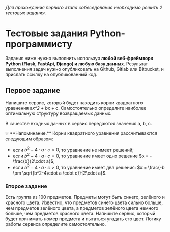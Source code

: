 _Для прохождения первого этапа собеседования необходимо решить 
2 тестовых задания._



# Тестовые задания Python-программисту

Задания ниже нужно выполнить используя **любой веб-фреймворк Python (Flask, FastApi, Django) 
и любую базу данных**. Результат выполнения задач нужно
опубликовать на Github, Gitlab или Bitbucket, и прислать ссылку на опубликованный код.

## Первое задание

Напишите сервис, который будет находить корни 
квадратного уравнения a*x^2 + b*x + c.
Самостоятельно определите наиболее оптимальную 
структуру возвращаемых данных.

В качестве входных данных в сервис передаются значения a, b, c.

<aside>
💡 **Напоминание.** Корни квадратного уравнения рассчитываются следующим образом:

- если $b^2-4\cdot a \cdot c < 0$, то уравнение не имеет решений;
- если $b^2-4\cdot a \cdot c = 0$, то уравнение имеет одно решение $x = -\frac{b}{2\cdot a}$;
- если $b^2-4\cdot a \cdot c > 0$, то уравнение имеет два решения: $x = \frac{-b \pm \sqrt{b^2-4\cdot a \cdot c}}{2\cdot a}$.
</aside>



### Второе задание

Есть группа из 100 предметов.
Предметы могут быть синего, зелёного и красного цвета. 
Известно, что предметов синего цвета сильно больше, чем предметов зелёного цвета, 
а предметов зелёного цвета немного больше, чем предметов красного цвета. 
Напишите сервис, который будет принимать номер предмета и пытаться угадать его цвет. 
Логику работы сервиса определите самостоятельно.